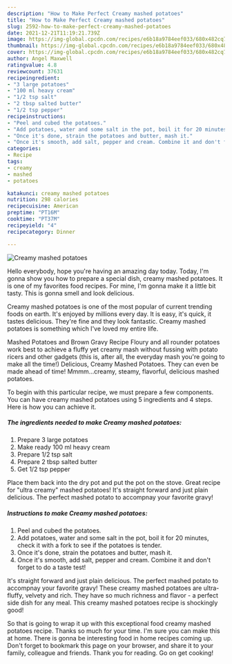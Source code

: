 ```yaml
---
description: "How to Make Perfect Creamy mashed potatoes"
title: "How to Make Perfect Creamy mashed potatoes"
slug: 2592-how-to-make-perfect-creamy-mashed-potatoes
date: 2021-12-21T11:19:21.739Z
image: https://img-global.cpcdn.com/recipes/e6b18a9784eef033/680x482cq70/creamy-mashed-potatoes-recipe-main-photo.jpg
thumbnail: https://img-global.cpcdn.com/recipes/e6b18a9784eef033/680x482cq70/creamy-mashed-potatoes-recipe-main-photo.jpg
cover: https://img-global.cpcdn.com/recipes/e6b18a9784eef033/680x482cq70/creamy-mashed-potatoes-recipe-main-photo.jpg
author: Angel Maxwell
ratingvalue: 4.8
reviewcount: 37631
recipeingredient:
- "3 large potatoes"
- "100 ml heavy cream"
- "1/2 tsp salt"
- "2 tbsp salted butter"
- "1/2 tsp pepper"
recipeinstructions:
- "Peel and cubed the potatoes."
- "Add potatoes, water and some salt in the pot, boil it for 20 minutes, check it with a fork to see if the potatoes is tender."
- "Once it's done, strain the potatoes and butter, mash it."
- "Once it's smooth, add salt, pepper and cream. Combine it and don't forget to do a taste test!"
categories:
- Recipe
tags:
- creamy
- mashed
- potatoes

katakunci: creamy mashed potatoes 
nutrition: 298 calories
recipecuisine: American
preptime: "PT16M"
cooktime: "PT37M"
recipeyield: "4"
recipecategory: Dinner

---
```



![Creamy mashed potatoes](https://img-global.cpcdn.com/recipes/e6b18a9784eef033/680x482cq70/creamy-mashed-potatoes-recipe-main-photo.jpg)

Hello everybody, hope you're having an amazing day today. Today, I'm gonna show you how to prepare a special dish, creamy mashed potatoes. It is one of my favorites food recipes. For mine, I'm gonna make it a little bit tasty. This is gonna smell and look delicious.

Creamy mashed potatoes is one of the most popular of current trending foods on earth. It's enjoyed by millions every day. It is easy, it's quick, it tastes delicious. They're fine and they look fantastic. Creamy mashed potatoes is something which I've loved my entire life.

Mashed Potatoes and Brown Gravy Recipe Floury and all rounder potatoes work best to achieve a fluffy yet creamy mash without fussing with potato ricers and other gadgets (this is, after all, the everyday mash you're going to make all the time!) Delicious, Creamy Mashed Potatoes. They can even be made ahead of time! Mmmm…creamy, steamy, flavorful, delicious mashed potatoes.


To begin with this particular recipe, we must prepare a few components. You can have creamy mashed potatoes using 5 ingredients and 4 steps. Here is how you can achieve it.

<!--inarticleads1-->

##### The ingredients needed to make Creamy mashed potatoes:

1. Prepare 3 large potatoes
1. Make ready 100 ml heavy cream
1. Prepare 1/2 tsp salt
1. Prepare 2 tbsp salted butter
1. Get 1/2 tsp pepper


Place them back into the dry pot and put the pot on the stove. Great recipe for "ultra creamy" mashed potatoes! It's straight forward and just plain delicious. The perfect mashed potato to accompnay your favorite gravy! 

<!--inarticleads2-->

##### Instructions to make Creamy mashed potatoes:

1. Peel and cubed the potatoes.
1. Add potatoes, water and some salt in the pot, boil it for 20 minutes, check it with a fork to see if the potatoes is tender.
1. Once it's done, strain the potatoes and butter, mash it.
1. Once it's smooth, add salt, pepper and cream. Combine it and don't forget to do a taste test!


It's straight forward and just plain delicious. The perfect mashed potato to accompnay your favorite gravy! These creamy mashed potatoes are ultra-fluffy, velvety and rich. They have so much richness and flavor - a perfect side dish for any meal. This creamy mashed potatoes recipe is shockingly good! 

So that is going to wrap it up with this exceptional food creamy mashed potatoes recipe. Thanks so much for your time. I'm sure you can make this at home. There is gonna be interesting food in home recipes coming up. Don't forget to bookmark this page on your browser, and share it to your family, colleague and friends. Thank you for reading. Go on get cooking!
